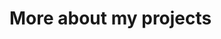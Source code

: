 <html>
 <head>
     <h1>More about my projects</h1>
	<div data="a.html"></div>
 	<object data="a1.html"></object>
 	<object data="a2.html"></object>
 </head>
</html>

